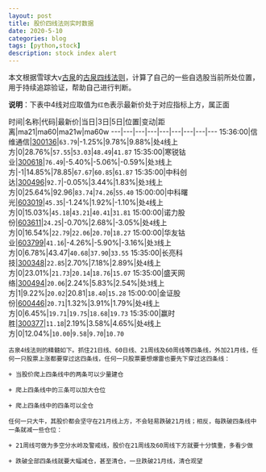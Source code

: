 ```yaml
---
layout: post
title: 股价四线法则实时数据
date: 2020-5-10
categories: blog
tags: [python,stock]
description: stock index alert
---
```



本文根据雪球大v[古泉](https://xueqiu.com/u/7148646888)的[古泉四线法则](https://xueqiu.com/7148646888/130498192)，计算了自己的一些自选股当前所处位置，用于持续追踪验证，帮助自己进行判断。

**说明**：下表中4线对应取值为`红色`表示最新价处于对应指标上方，属正面

时间|名称|代码|最新价|当日|3日|5日|位置|变动|距离|ma21|ma60|ma21w|ma60w
---|---|---|---|---|---|---|---|---
15:36:00|信维通信|[300136](https://xueqiu.com/S/SZ300136)|`63.79`|-1.25%|9.78%|9.88%|处`4`线上方|0|28.76%|`57.55`|`53.03`|`48.49`|`41.87`
15:35:00|寒锐钴业|[300618](https://xueqiu.com/S/SZ300618)|`76.49`|-5.40%|-5.06%|-0.59%|处`3`线上方|-1|14.85%|78.85|`67.67`|`60.85`|`61.87`
15:35:00|中科创达|[300496](https://xueqiu.com/S/SZ300496)|`92.7`|-0.05%|3.44%|1.83%|处`3`线上方|0|25.64%|92.96|`83.74`|`74.26`|`55.40`
15:00:00|中科曙光|[603019](https://xueqiu.com/S/SH603019)|`45.35`|-1.24%|1.92%|-1.10%|处`4`线上方|0|15.03%|`45.18`|`43.21`|`40.41`|`31.81`
15:00:00|诺力股份|[603611](https://xueqiu.com/S/SH603611)|`24.25`|-0.70%|2.68%|-3.05%|处`4`线上方|0|16.54%|`22.79`|`22.06`|`20.70`|`18.27`
15:00:00|华友钴业|[603799](https://xueqiu.com/S/SH603799)|`41.16`|-4.26%|-5.90%|-3.16%|处`3`线上方|0|6.78%|43.47|`40.68`|`37.90`|`33.55`
15:35:00|长亮科技|[300348](https://xueqiu.com/S/SZ300348)|`22.85`|2.70%|7.18%|2.89%|处`4`线上方|0|23.01%|`21.73`|`20.14`|`18.76`|`15.07`
15:35:00|盛天网络|[300494](https://xueqiu.com/S/SZ300494)|`20.06`|2.24%|5.83%|2.54%|处`3`线上方|1|9.22%|`20.02`|20.81|`18.40`|`15.28`
15:00:00|金证股份|[600446](https://xueqiu.com/S/SH600446)|`20.71`|1.32%|3.91%|1.79%|处`4`线上方|0|6.45%|`19.71`|`19.75`|`18.68`|`19.73`
15:35:00|赢时胜|[300377](https://xueqiu.com/S/SZ300377)|`11.18`|2.19%|3.58%|4.65%|处`4`线上方|0|12.04%|`10.00`|`9.58`|`9.70`|`10.70`

```
古泉4线法则的精髓如下。抓住21日线、60日线、21周线及60周线等四条线，外加21月线，任何一只股票上涨都要穿过这四条线，任何一只股票要想爆雷也要先下穿过这四条线：

+ 当股价爬上四条线中的两条可以少量建仓

+ 爬上四条线中的三条可以加大仓位

+ 爬上四条线中的四条可以全仓

任何一只大牛，其股价都会坚守在21月线上方，不会轻易跌破21月线；相反，每跌破四条线中一条就减一些仓位：

+ 21周线可做为多空分水岭及警戒线，股价在21周线及60周线下方就要十分慎重，多看少做

+ 跌破全部四条线就要大幅减仓，甚至清仓，一旦跌破21月线，清仓观望
```